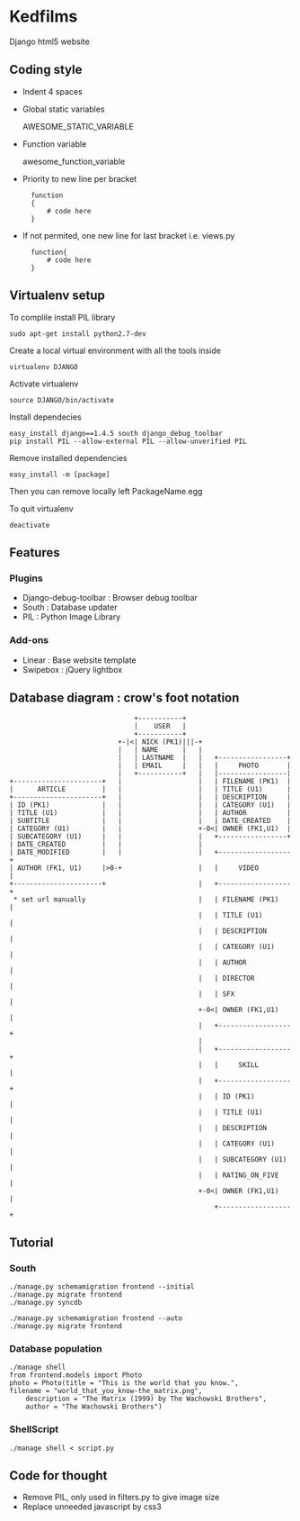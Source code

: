 # Kedfilms
Django html5 website


## Coding style
* Indent 4 spaces
* Global static variables

    AWESOME_STATIC_VARIABLE

* Function variable

    awesome_function_variable

* Priority to new line per bracket

        function
        {
            # code here
        }
        
* If not permited, one new line for last bracket i.e. views.py

        function{
            # code here
        }


## Virtualenv setup

To complile install PIL library
    
    sudo apt-get install python2.7-dev

Create a local virtual environment with all the tools inside

    virtualenv DJANGO

Activate virtualenv

    source DJANGO/bin/activate

Install dependecies

    easy_install django==1.4.5 south django_debug_toolbar 
    pip install PIL --allow-external PIL --allow-unverified PIL

Remove installed dependencies
    
    easy_install -m [package]

Then you can remove locally left PackageName.egg

To quit virtualenv

    deactivate


## Features

### Plugins
* Django-debug-toolbar : Browser debug toolbar
* South : Database updater
* PIL : Python Image Library

### Add-ons
* Linear : Base website template
* Swipebox : jQuery lightbox


## Database diagram : crow's foot notation

                                   +-----------+                        
                                   |    USER   |                                                              
                                   +-----------+                   
                               +-|<| NICK (PK1)|||-+                                                      
                               |   | NAME      |   |                    
                               |   | LASTNAME  |   |   +-----------------+
                               |   | EMAIL     |   |   |     PHOTO       |
                               |   +-----------+   |   |-----------------| 
    +----------------------+   |                   |   | FILENAME (PK1)  |
    |      ARTICLE         |   |                   |   | TITLE (U1)      |
    +----------------------+   |                   |   | DESCRIPTION     |
    | ID (PK1)             |   |                   |   | CATEGORY (U1)   |
    | TITLE (U1)           |   |                   |   | AUTHOR          |
    | SUBTITLE             |   |                   |   | DATE_CREATED    |
    | CATEGORY (U1)        |   |                   +-0<| OWNER (FK1,U1)  |
    | SUBCATEGORY (U1)     |   |                   |   +-----------------+
    | DATE_CREATED         |   |                   |
    | DATE_MODIFIED        |   |                   |   +------------------+
    | AUTHOR (FK1, U1)     |>0-+                   |   |     VIDEO        |
    +----------------------+                       |   +------------------+
     * set url manually                            |   | FILENAME (PK1)   |
                                                   |   | TITLE (U1)       |
                                                   |   | DESCRIPTION      |
                                                   |   | CATEGORY (U1)    |
                                                   |   | AUTHOR           |
                                                   |   | DIRECTOR         |
                                                   |   | SFX              |
                                                   +-0<| OWNER (FK1,U1)   |
                                                   |   +------------------+
                                                   |
                                                   |   +------------------+
                                                   |   |     SKILL        |
                                                   |   +------------------+
                                                   |   | ID (PK1)         |
                                                   |   | TITLE (U1)       |
                                                   |   | DESCRIPTION      |
                                                   |   | CATEGORY (U1)    |
                                                   |   | SUBCATEGORY (U1) |
                                                   |   | RATING_ON_FIVE   |
                                                   +-0<| OWNER (FK1,U1)   |
                                                       +------------------+
                                                                        
                                                                        

## Tutorial

### South

    ./manage.py schemamigration frontend --initial
    ./manage.py migrate frontend
    ./manage.py syncdb

    ./manage.py schemamigration frontend --auto
    ./manage.py migrate frontend

### Database population
   
    ./manage shell
    from frontend.models import Photo
    photo = Photo(title = "This is the world that you know.", 
    filename = "world_that_you_know-the_matrix.png", 
        description = "The Matrix (1999) by The Wachowski Brothers", 
        author = "The Wachowski Brothers")


### ShellScript
    
    ./manage shell < script.py


## Code for thought

* Remove PIL, only used in filters.py to give image size
* Replace unneeded javascript by css3

